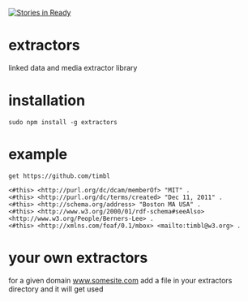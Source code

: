 [![Stories in Ready](https://badge.waffle.io/solid-live/extractors.png?label=ready&title=Ready)](https://waffle.io/solid-live/extractors)

# extractors
linked data and media extractor library

# installation

    sudo npm install -g extractors

# example

    get https://github.com/timbl

    <#this> <http://purl.org/dc/dcam/memberOf> "MIT" .
    <#this> <http://purl.org/dc/terms/created> "Dec 11, 2011" .
    <#this> <http://schema.org/address> "Boston MA USA" .
    <#this> <http://www.w3.org/2000/01/rdf-schema#seeAlso> <http://www.w3.org/People/Berners-Lee> .
    <#this> <http://xmlns.com/foaf/0.1/mbox> <mailto:timbl@w3.org> .


# your own extractors

for a given domain www.somesite.com add a file in your extractors directory and it will get used
